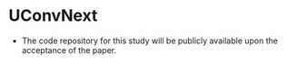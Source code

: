 # UConvNext
* The code repository for this study will be publicly available upon the acceptance of the paper.
